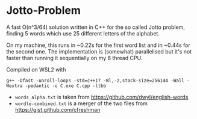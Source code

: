 # Jotto-Problem
A fast O(n^3/64) solution written in C++ for the so called Jotto problem, finding 5 words which use 25 different letters of the alphabet.

On my machine, this runs in ~0.22s for the first word list and in ~0.44s for the second one. The implementation is (somewhat) parallelised but it's not faster than running it sequentially on my 8 thread CPU.

Compiled on WSL2 with
```b
g++ -Ofast -unroll-loops -std=c++17 -Wl,-z,stack-size=256144 -Wall -Wextra -pedantic -o C.exe C.cpp -ltbb
```

- `words_alpha.txt` is taken from https://github.com/dwyl/english-words
- `wordle-combined.txt` is a merger of the two files from https://gist.github.com/cfreshman
